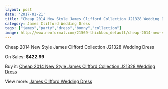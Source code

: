 ```yaml
---
layout: post
date: '2017-01-21'
title: "Cheap 2014 New Style James Clifford Collection J21328 Wedding Dress"
category: James Clifford Wedding Dress
tags: ["james","party","dress","bonny","collection"]
image: http://www.neoformal.com/21569-thickbox_default/cheap-2014-new-style-james-clifford-collection-j21328-wedding-dress.jpg
---
```

Cheap 2014 New Style James Clifford Collection J21328 Wedding Dress

On Sales: **$422.99**
<a href="https://www.neoformal.com/en/james-clifford-wedding-dress-2014/7029-cheap-2014-new-style-james-clifford-collection-j21328-wedding-dress.html"><amp-img layout="responsive" width="600" height="600" src="//www.neoformal.com/21569-thickbox_default/cheap-2014-new-style-james-clifford-collection-j21328-wedding-dress.jpg" alt="Cheap 2014 New Style James Clifford Collection J21328 Wedding Dress 0" /></a>
<a href="https://www.neoformal.com/en/james-clifford-wedding-dress-2014/7029-cheap-2014-new-style-james-clifford-collection-j21328-wedding-dress.html"><amp-img layout="responsive" width="600" height="600" src="//www.neoformal.com/21570-thickbox_default/cheap-2014-new-style-james-clifford-collection-j21328-wedding-dress.jpg" alt="Cheap 2014 New Style James Clifford Collection J21328 Wedding Dress 1" /></a>

Buy it: [Cheap 2014 New Style James Clifford Collection J21328 Wedding Dress](https://www.neoformal.com/en/james-clifford-wedding-dress-2014/7029-cheap-2014-new-style-james-clifford-collection-j21328-wedding-dress.html "Cheap 2014 New Style James Clifford Collection J21328 Wedding Dress")

View more: [James Clifford Wedding Dress](https://www.neoformal.com/en/107-james-clifford-wedding-dress-2014 "James Clifford Wedding Dress")